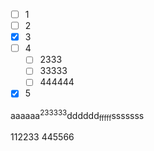 * [ ] 1
* [ ] 2
* [x] 3&#x9;
* [ ] 4
  * [ ] 2333
  * [ ] 33333
  * [ ] 444444
* [x] 5

aaaaaa<sup>233333</sup>dddddd<sub>fffff</sub>sssssss

<Quote content="" by="" />

112233 <MathFormulaInline formula="" />445566